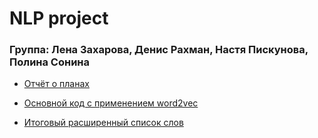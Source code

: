 # NLP project
### Группа: Лена Захарова, Денис Рахман, Настя Пискунова, Полина Сонина

* [Отчёт о планах](project_ideas.docx)

* [Основной код с применением word2vec](extend_seed_word2vec.ipynb)

* [Итоговый расширенный список слов](w2v_all_clean.txt)

